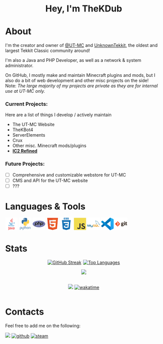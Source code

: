 

<h1 align="center">
Hey, I'm TheKDub
</h1>



# About

I'm the creator and owner of [@UT-MC](https://github.com/ut-mc) and [UnknownTekkit](https://ut-mc.com), the oldest and largest Tekkit Classic community around!

I'm also a Java and PHP Developer, as well as a network & system administrator.

On GitHub, I mostly make and maintain Minecraft plugins and mods, but I also do a bit of web development and other misc projects on the side! \
Note: *The large majority of my projects are private as they are for internal use at UT-MC only.*

### Current Projects:
Here are a list of things I develop / actively maintain
- The UT-MC Website
- TheKBot4
- ServerElements
- Crux
- Other misc. Minecraft mods/plugins
- [**IC2 Refined**](https://github.com/thekdub/IC2-Refined)

### Future Projects:

- [ ] Comprehensive and customizable webstore for UT-MC
- [ ] CMS and API for the UT-MC website
- [ ] ???

# Languages & Tools

<p>
<img src="https://github.com/devicons/devicon/blob/master/icons/java/java-original-wordmark.svg" title="Java" alt="Java" width="40" height="40"/> 
<img src="https://github.com/devicons/devicon/blob/master/icons/python/python-original-wordmark.svg" title="Python" alt="Python" width="40" height="40"/> 
<img src="https://github.com/devicons/devicon/blob/master/icons/php/php-original.svg" title="PHP" alt="PHP" width="40" height="40"/> 
<img src="https://github.com/devicons/devicon/blob/master/icons/html5/html5-original.svg" title="HTML5" alt="HTML" width="40" height="40"/> 
<img src="https://github.com/devicons/devicon/blob/master/icons/css3/css3-plain-wordmark.svg"  title="CSS3" alt="CSS" width="40" height="40"/> 
<img src="https://github.com/devicons/devicon/blob/master/icons/javascript/javascript-original.svg" title="JavaScript" alt="JavaScript" width="40" height="40"/> 
<img src="https://github.com/devicons/devicon/blob/master/icons/mysql/mysql-original-wordmark.svg" title="MySQL"  alt="MySQL" width="40" height="40"/> 
<img src="https://github.com/devicons/devicon/blob/master/icons/vscode/vscode-original.svg" title="VSC" **alt="VSC" width="40" height="40"/> 
<img src="https://github.com/devicons/devicon/blob/master/icons/git/git-original-wordmark.svg" title="Git" **alt="Git" width="40" height="40"/> 
</p>


# Stats

<div style="display: flex; justify-content: center; align-items: center;">

  <a href="https://git.io/streak-stats" style="display: flex; align-items: center; justify-content: center; margin-right: 3px;">
    <img src="http://github-readme-streak-stats.herokuapp.com?user=thekdub&theme=dark&background=000000" alt="GitHub Streak">
  </a>

  <a href="https://github.com/anuraghazra/github-readme-stats" style="display: flex; align-items: center; justify-content: center; margin-left: 3px;">
    <img src="https://github-readme-stats.vercel.app/api/top-langs/?username=thekdub&layout=compact&theme=vision-friendly-dark" alt="Top Languages">
  </a>

</div>

<div style="display: flex; justify-content: center;">

![](http://github-profile-summary-cards.vercel.app/api/cards/profile-details?username=thekdub&theme=vision_friendly_dark)


</div>

<div style="display: flex; justify-content: center;">

![](https://hits.seeyoufarm.com/api/count/incr/badge.svg?url=https%3A%2F%2Fgithub.com%2Fthekdub1212%2Fhit-counter)
[![wakatime](https://wakatime.com/badge/user/018d2852-f55e-4272-9256-979c25f48247.svg?style=default)](https://wakatime.com/@018d2852-f55e-4272-9256-979c25f48247)

</div>


# Contacts
Feel free to add me on the following:

[![](https://dcbadge.vercel.app/api/server/B4xxecvMSX?compact=true)](https://discord.gg/B4xxecvMSX)
[![github](https://img.shields.io/badge/GitHub-100000?style=for-the-badge&logo=github&logoColor=white)](https://github.com/thekdub)
[![steam](https://img.shields.io/badge/Steam-000000?style=for-the-badge&logo=steam&logoColor=white)](https://steamcommunity.com/id/thekdub/)


